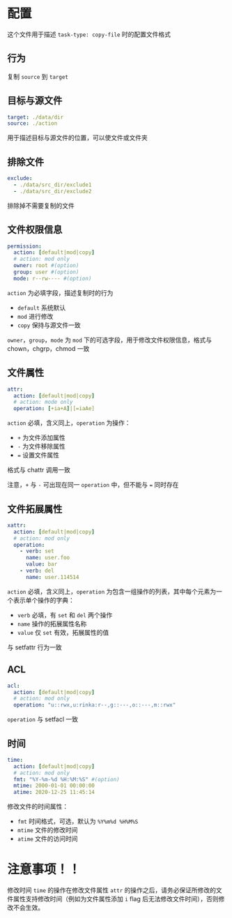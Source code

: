 # 配置

这个文件用于描述 `task-type: copy-file` 时的配置文件格式

## 行为

复制 `source` 到 `target`

## 目标与源文件

```yaml
target: ./data/dir
source: ./action
```

用于描述目标与源文件的位置，可以使文件或文件夹

## 排除文件

```yaml
exclude:
  - ./data/src_dir/exclude1
  - ./data/src_dir/exclude2
```

排除掉不需要复制的文件

## 文件权限信息

```yaml
permission:
  action: [default|mod|copy]
  # action: mod only
  owner: root #(option)
  group: user #(option)
  mode: r--rw---- #(option)
```

`action` 为必填字段，描述复制时的行为

- `default` 系统默认
- `mod` 进行修改
- `copy` 保持与源文件一致

`owner`，`group`，`mode` 为 `mod` 下的可选字段，用于修改文件权限信息，格式与 chown，chgrp，chmod 一致

## 文件属性

```yaml
attr:
  action: [default|mod|copy]
  # action: mode only
  operation: [+ia+A]|[=iaAe]
```

`action` 必填，含义同上，`operation` 为操作：

- `+` 为文件添加属性
- `-` 为文件移除属性
- `=` 设置文件属性

格式与 chattr 调用一致

注意，`+` 与 `-` 可出现在同一 `operation` 中，但不能与 `=` 同时存在

## 文件拓展属性

```yaml
xattr:
  action: [default|mod|copy]
  # action: mod only
  operation:
    - verb: set
      name: user.foo
      value: bar
    - verb: del
      name: user.114514
```

`action` 必填，含义同上，`operation` 为包含一组操作的列表，其中每个元素为一个表示单个操作的字典：

- `verb` 必填，有 `set` 和 `del` 两个操作
- `name` 操作的拓展属性名称
- `value` 仅 `set` 有效，拓展属性的值

与 setfattr 行为一致

## ACL

```yaml
acl:
  action: [default|mod|copy]
  # action: mod only
  operation: "u::rwx,u:rinka:r--,g::---,o::---,m::rwx"
```

`operation` 与 setfacl 一致

## 时间

```yaml
time:
  action: [default|mod|copy]
  # action: mod only
  fmt: "%Y-%m-%d %H:%M:%S" #(option)
  mtime: 2000-01-01 00:00:00
  atime: 2020-12-25 11:45:14
```

修改文件的时间属性：

- `fmt` 时间格式，可选，默认为 `%Y%m%d %H%M%S`
- `mtime` 文件的修改时间
- `atime` 文件的访问时间

# 注意事项！！

修改时间 `time` 的操作在修改文件属性 `attr` 的操作之后，请务必保证所修改的文件属性支持修改时间（例如为文件属性添加 `i` flag 后无法修改文件时间），否则修改不会生效。